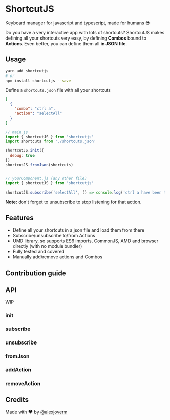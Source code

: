 # ShortcutJS
Keyboard manager for javascript and typescript, made for humans :sunglasses:

Do you have a very interactive app with lots of shortcuts? ShortcutJS makes defining all your shortcuts very easy, by defining **Combos** bound to **Actions**. Even better, you can define them all **in JSON file**.

## Usage

```bash
yarn add shortcutjs
# or
npm install shortcutjs --save
```
Define a `shortcuts.json` file with all your shortcuts

```json
[
  {
    "combo": "ctrl a",
    "action": "selectAll"
  }
]
```

```javascript
// main.js
import { shortcutJS } from 'shortcutjs'
import shortcuts from './shortcuts.json'

shortcutJS.init({
  debug: true
})
shortcutJS.fromJson(shortcuts)


// yourComponent.js (any other file)
import { shortcutJS } from 'shortcutjs'

shortcutJS.subscribe('selectAll', () => console.log('ctrl a have been triggered!'))
```

**Note:** don't forget to unsubscribe to stop listening for that action.

## Features
 - Define all your shortcuts in a json file and load them from there
 - Subscribe/unsubscribe to/from Actions
 - UMD library, so supports ES6 imports, CommonJS, AMD and browser directly (with no module bundler)
 - Fully tested and covered
 - Manually add/remove actions and Combos

## Contribution guide



## API

WIP

### init
### subscribe
### unsubscribe
### fromJson
### addAction
### removeAction

## Credits

Made with :heart: by [@alexjoverm](https://twitter.com/alexjoverm)